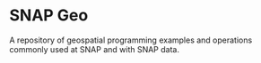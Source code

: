 # SNAP Geo

A repository of geospatial programming examples and operations commonly used at SNAP and with SNAP data.
